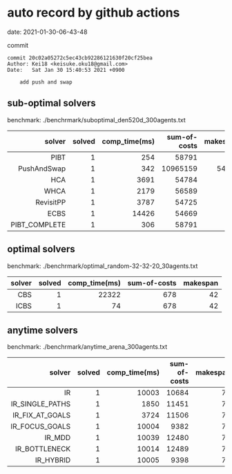 auto record by github actions
===
date: 2021-01-30-06-43-48

commit
```
commit 20c02a05272c5ec43cb92286121630f20cf25bea
Author: Kei18 <keisuke.oku18@gmail.com>
Date:   Sat Jan 30 15:40:53 2021 +0900

    add push and swap

```

## sub-optimal solvers
benchmark: ./benchrmark/suboptimal_den520d_300agents.txt

|solver | solved | comp_time(ms) | sum-of-costs | makespan |
| ---: | ---: | ---: | ---: | ---: |
| PIBT | 1 | 254 | 58791 | 386 |
| PushAndSwap | 1 | 342 | 10965159 | 54639 |
| HCA | 1 | 3691 | 54784 | 386 |
| WHCA | 1 | 2179 | 56589 | 386 |
| RevisitPP | 1 | 3787 | 54725 | 392 |
| ECBS | 1 | 14426 | 54669 | 389 |
| PIBT_COMPLETE | 1 | 306 | 58791 | 386 |

## optimal solvers
benchmark: ./benchrmark/optimal_random-32-32-20_30agents.txt

|solver | solved | comp_time(ms) | sum-of-costs | makespan |
| ---: | ---: | ---: | ---: | ---: |
| CBS | 1 | 22322 | 678 | 42 |
| ICBS | 1 | 74 | 678 | 42 |

## anytime solvers
benchmark: ./benchrmark/anytime_arena_300agents.txt

|solver | solved | comp_time(ms) | sum-of-costs | makespan |
| ---: | ---: | ---: | ---: | ---: |
| IR | 1 | 10003 | 10684 | 79 |
| IR_SINGLE_PATHS | 1 | 1850 | 11451 | 79 |
| IR_FIX_AT_GOALS | 1 | 3724 | 11506 | 79 |
| IR_FOCUS_GOALS | 1 | 10004 | 9382 | 79 |
| IR_MDD | 1 | 10039 | 12480 | 79 |
| IR_BOTTLENECK | 1 | 10014 | 12489 | 79 |
| IR_HYBRID | 1 | 10005 | 9398 | 79 |
